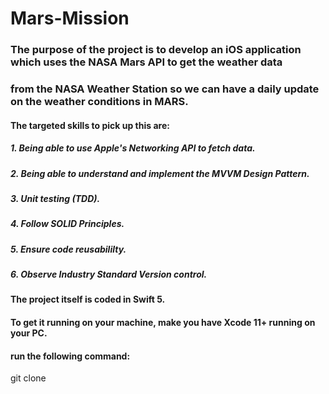 #                               Mars-Mission

### The purpose of the project is to develop an iOS application which uses the NASA Mars API to get the weather data
### from the NASA Weather Station so we can have a daily update on the weather conditions in MARS.

#### The targeted skills to pick up this are:
##### 1. Being able to use Apple's Networking API to fetch data.
##### 2. Being able to understand and implement the MVVM Design Pattern.
##### 3. Unit testing (TDD).
##### 4. Follow SOLID Principles.
##### 5. Ensure code reusabililty.
##### 6. Observe Industry Standard Version control.

#### The project itself is coded in Swift 5.
#### To get it running on your machine, make you have Xcode 11+ running on your PC.
#### run the following command:
git clone 
